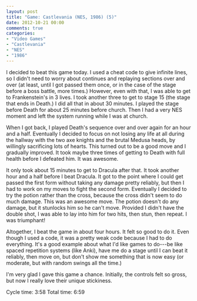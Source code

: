 ```yaml
---
layout: post
title: "Game: Castlevania (NES, 1986) (5)"
date: 2012-10-21 00:00
comments: true
categories:
- "Video Games"
- "Castlevania"
- "NES"
- "1986"
---
```


I decided to beat this game today. I used a cheat code to give
infinite lines, so I didn't need to worry about continues and
replaying sections over and over (at least, until I got passed
them once, or in the case of the stage before a boss battle, more
times.) However, even with that, I was able to get to
Frankenstein's in 3 lives. I took another three to get to stage
15 (the stage that ends in Death.) I did all that in about 30
minutes. I played the stage before Death for about 25 minutes
before church. Then I had a very NES moment and left the system
running while I was at church.

When I got back, I played Death's sequence over and over again
for an hour and a half. Eventually I decided to focus on not
losing any life at all during the hallway with the two axe
knights and the brutal Medusa heads, by willingly sacrificing
lots of hearts. This turned out to be a good move and I gradually
improved. It took maybe three times of getting to Death with full
health before I defeated him. It was awesome.

It only took about 15 minutes to get to Dracula after that. It
took another hour and a half before I beat Dracula. It got to the
point where I could get passed the first form without taking any
damage pretty reliably, but then I had to work on my moves to
fight the second form. Eventually I decided to try the potion
rather than the cross, because the cross didn't seem to do much
damage. This was an awesome move. The potion doesn't do any
damage, but it stunlocks him so he can't move. Provided I didn't
have the double shot, I was able to lay into him for two hits,
then stun, then repeat. I was triumphant!

Altogether, I beat the game in about four hours. It felt so good
to do it. Even though I used a code, it was a pretty weak code
because I had to do everything. It's a good example about what
I'd like games to do---be like spaced repetition systems (like
Anki), have me do a stage until I can beat it reliably, then move
on, but don't show me something that is now easy (or moderate,
but with random swings all the time.)

I'm very glad I gave this game a chance. Initially, the controls
felt so gross, but now I really love their unique stickiness.

Cycle time: 3:58
Total time: 6:59
